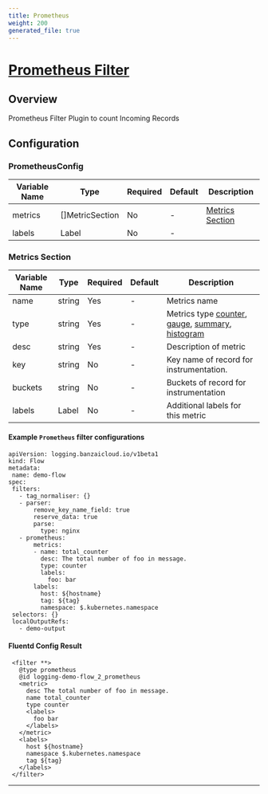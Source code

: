 ```yaml
---
title: Prometheus
weight: 200
generated_file: true
---
```


# [Prometheus Filter](https://github.com/fluent/fluent-plugin-prometheus#prometheus-outputfilter-plugin)
## Overview
 Prometheus Filter Plugin to count Incoming Records

## Configuration
### PrometheusConfig
| Variable Name | Type | Required | Default | Description |
|---|---|---|---|---|
| metrics | []MetricSection | No | - | [Metrics Section](#metrics-section)<br> |
| labels | Label | No | - |  |
### Metrics Section
| Variable Name | Type | Required | Default | Description |
|---|---|---|---|---|
| name | string | Yes | - | Metrics name<br> |
| type | string | Yes | - | Metrics type [counter](https://github.com/fluent/fluent-plugin-prometheus#counter-type), [gauge](https://github.com/fluent/fluent-plugin-prometheus#gauge-type), [summary](https://github.com/fluent/fluent-plugin-prometheus#summary-type), [histogram](https://github.com/fluent/fluent-plugin-prometheus#histogram-type)<br> |
| desc | string | Yes | - | Description of metric<br> |
| key | string | No | - | Key name of record for instrumentation.<br> |
| buckets | string | No | - | Buckets of record for instrumentation<br> |
| labels | Label | No | - | Additional labels for this metric<br> |
 #### Example `Prometheus` filter configurations
 ```
apiVersion: logging.banzaicloud.io/v1beta1
kind: Flow
metadata:
  name: demo-flow
spec:
  filters:
    - tag_normaliser: {}
    - parser:
        remove_key_name_field: true
        reserve_data: true
        parse:
          type: nginx
    - prometheus:
        metrics:
        - name: total_counter
          desc: The total number of foo in message.
          type: counter
          labels:
            foo: bar
        labels:
          host: ${hostname}
          tag: ${tag}
          namespace: $.kubernetes.namespace
  selectors: {}
  localOutputRefs:
    - demo-output
 ```

 #### Fluentd Config Result
 ```
  <filter **>
    @type prometheus
    @id logging-demo-flow_2_prometheus
    <metric>
      desc The total number of foo in message.
      name total_counter
      type counter
      <labels>
        foo bar
      </labels>
    </metric>
    <labels>
      host ${hostname}
      namespace $.kubernetes.namespace
      tag ${tag}
    </labels>
  </filter>
 ```

---
